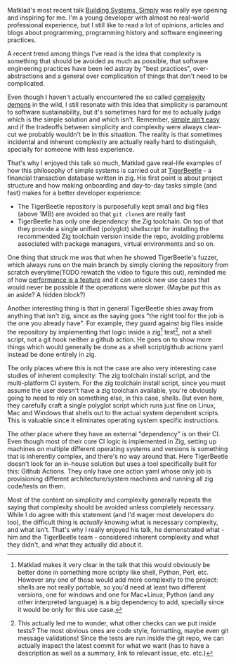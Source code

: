 Matklad's most recent talk [Building Systems, Simply](https://www.youtube.com/watch?v=jVC4DP-8xLM&list=WL&index=36&t=11s) was really eye opening and inspiring for me. I'm a young developer with almost no real-world professional experience, but I still like to read a lot of opinions, articles and blogs about programming, programming history and software engineering practices.

A recent trend among things I've read is the idea that complexity is something that should be avoided as much as possible, that software engineering practices have been led astray by "best practices", over-abstractions and a general over complication of things that don't need to be complicated.

Even though I haven't actually encountered the so called [complexity demons](https://grugbrain.dev/#grug-on-complexity) in the wild, I still resonate with this idea that simplicity is paramount to software sustainability, but it's sometimes hard for me to actually judge which is the simple solution and which isn't. Remember, [simple ain't easy](https://www.youtube.com/watch?v=SxdOUGdseq4&t=42s) and if the tradeoffs between simplicity and complexity were always clear-cut we probably wouldn't be in this situation. The reality is that sometimes incidental and inherent complexity are actually really hard to distinguish, specially for someone with less experience.

That's why I enjoyed this talk so much, Matklad gave real-life examples of how this philosophy of simple systems is carried out at [TigerBeetle](https://tigerbeetle.com/) - a financial transaction database written in zig. His first point is about project structure and how making onboarding and day-to-day tasks simple (and fast) makes for a better developer experience:
- The TigerBeetle repository is purposefully kept small and big files (above 1MB) are avoided so that `git clone`s are really fast
- TigerBeetle has only one dependency: the Zig toolchain. On top of that they provide a single unified (polyglot) shellscript for installing the recommended Zig toolchain version inside the repo, avoiding problems associated with package managers, virtual environments and so on.

One thing that struck me was that when he showed TigerBeetle's fuzzer, which always runs on the main branch by simply cloning the repository from scratch everytime(TODO rewatch the video to figure this out), reminded me of how [performance is a feature](https://blog.nelhage.com/post/reflections-on-performance/) and it can unlock new use cases that would never be possible if the operations were slower. (Maybe put this as an aside? A hidden block?)

Another interesting thing is that in general TigerBeetle shies away from anything that isn't zig, since as the saying goes "the right tool for the job is the one you already have". For example, they guard against big files inside the repository by implementing that logic inside a zig[^1] test[^2], not a shell script, not a git hook neither a github action. He goes on to show more things which would generally be done as a shell script/github actions yaml instead be done entirely in zig.

The only places where this is not the case are also very interesting case studies of inherent complexity: The zig toolchain install script, and the multi-platform CI system. For the zig toolchain install script, since you must assume the user doesn't have a zig toolchain available, you're obviously going to need to rely on something else, in this case, shells. But even here, they carefully craft a single polyglot script which runs just fine on Linux, Mac and Windows that shells out to the actual system dependent scripts. This is valuable since it eliminates operating system specific instructions.

The other place where they have an external "dependency" is on their CI. Even though most of their core CI logic is implemented in Zig, setting up machines on multiple different operating systems and versions is something that is inherently complex, and there's no way around that. Here TigerBeetle doesn't look for an in-house solution but uses a tool specifically built for this: Github Actions. They only have one action yaml whose only job is provisioning different architecture/system machines and running all zig code/tests on them.

Most of the content on simplicity and complexity generally repeats the saying that complexity should be avoided unless completely necessary. While I do agree with this statement (and I'd wager most developers do too), the difficult thing is *actually knowing* what is necessary complexity, and what isn't. That's why I really enjoyed his talk, he demonstrated what - him and the TigerBeetle team - considered inherent complexity and what they didn't, and what they actually did about it.


[^1]: Matklad makes it very clear in the talk that this would obviously be better done in something more scripty like shell, Python, Perl, etc. However any one of those would add more complexity to the project: shells are not really portable, so you'd need at least two different versions, one for windows and one for Mac+Linux; Python (and any other interpreted language) is a big dependency to add, specially since it would be only for this use case.

[^2]: This actually led me to wonder, what other checks can we put inside tests? The most obvious ones are code style, formatting, maybe even git message validations! Since the tests are run inside the git repo, we can actually inspect the latest commit for what we want (has to have a description as well as a summary, link to relevant issue, etc. etc.)

